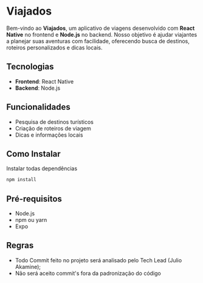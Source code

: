 # Viajados

Bem-vindo ao **Viajados**, um aplicativo de viagens desenvolvido com **React Native** no frontend e **Node.js** no backend. Nosso objetivo é ajudar viajantes a planejar suas aventuras com facilidade, oferecendo busca de destinos, roteiros personalizados e dicas locais.

## Tecnologias
- **Frontend**: React Native  
- **Backend**: Node.js  


## Funcionalidades
- Pesquisa de destinos turísticos  
- Criação de roteiros de viagem  
- Dicas e informações locais  

## Como Instalar
Instalar todas dependências
```sh
npm install
````

## Pré-requisitos
- Node.js  
- npm ou yarn  
- Expo
## Regras
- Todo Commit feito no projeto será analisado pelo Tech Lead (Julio Akamine);
- Não será aceito commit's fora da padronização do código
